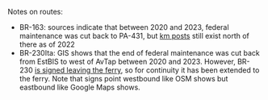 Notes on routes:
* BR-163: sources indicate that between 2020 and 2023, federal maintenance was cut back to PA-431, but [km posts](https://www.google.com/maps/@-2.4892553,-54.7331551,3a,33y,66.13h,84.94t/data=!3m6!1e1!3m4!1sXTxFVTHfnzgrN6zE-CKE2Q!2e0!7i16384!8i8192?entry=ttu) still exist north of there as of 2022
* BR-230Ita: GIS shows that the end of federal maintenance was cut back from EstBIS to west of AvTap between 2020 and 2023. However, BR-230 [is signed leaving the ferry](https://www.google.com/maps/@-4.2728818,-55.979288,3a,24.1y,94.65h,107.65t/data=!3m6!1e1!3m4!1sqLHHt1h4-jr3PTJGhSLJXQ!2e0!7i16384!8i8192?entry=ttu), so for continuity it has been extended to the ferry. Note that signs point westbound like OSM shows but eastbound like Google Maps shows.
